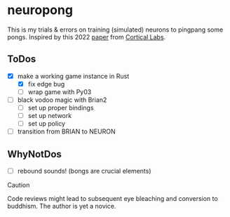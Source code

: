 # neuropong <sup></sup>
This is my trials & errors on training (simulated) neurons to pingpang some pongs. Inspired by this 2022 [paper](https://www.cell.com/neuron/fulltext/S0896-6273(22)00806-6?_returnURL=https%3A%2F%2Flinkinghub.elsevier.com%2Fretrieve%2Fpii%2FS0896627322008066%3Fshowall%3Dtrue) from [Cortical Labs](https://corticallabs.com/).

## ToDos
- [x] make a working game instance in Rust
    - [x] fix edge bug
    - [ ] wrap game with Py03 
- [ ] black vodoo magic with Brian2
    - [ ] set up proper bindings
    - [ ] set up network
    - [ ] set up policy 
- [ ] transition from BRIAN to NEURON

## WhyNotDos
- [ ] rebound sounds! (bongs are crucial elements)

> [!CAUTION]
> Code reviews might lead to subsequent eye bleaching and conversion to buddhism. The author is yet a novice.
